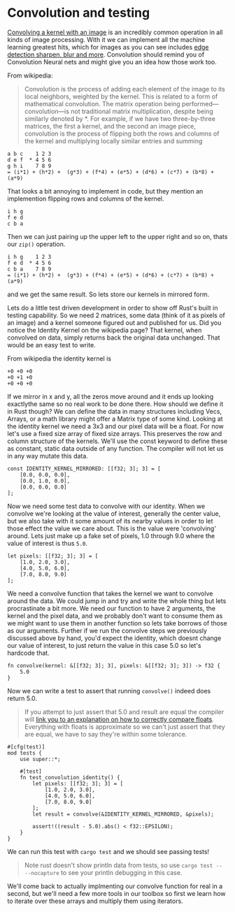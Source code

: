 # Convolution and testing

[Convolving a kernel with an image](https://en.wikipedia.org/wiki/Kernel_(image_processing)) is an incredibly common operation in all kinds of image processing. With it we can implement all the machine learning greatest hits, which for images as you can see includes [edge detection sharpen, blur and more](https://en.wikipedia.org/wiki/Kernel_(image_processing)#Details). Convolution should remind you of Convolution Neural nets and might give you an idea how those work too.

From wikipedia:
> Convolution is the process of adding each element of the image to its local neighbors, weighted by the kernel. This is related to a form of mathematical convolution. The matrix operation being performed—convolution—is not traditional matrix multiplication, despite being similarly denoted by *.
> For example, if we have two three-by-three matrices, the first a kernel, and the second an image piece, convolution is the process of flipping both the rows and columns of the kernel and multiplying locally similar entries and summing

```text
a b c    1 2 3
d e f  * 4 5 6
g h i    7 8 9
= (i*1) + (h*2) +  (g*3) + (f*4) + (e*5) + (d*6) + (c*7) + (b*8) + (a*9)
```

That looks a bit annoying to implement in code, but they mention an implemention flipping rows and columns of the kernel.

```text
i h g
f e d
c b a
```

Then we can just pairing up the upper left to the upper right and so on, thats our `zip()` operation.

```text
i h g    1 2 3
f e d  * 4 5 6
c b a    7 8 9
= (i*1) + (h*2) +  (g*3) + (f*4) + (e*5) + (d*6) + (c*7) + (b*8) + (a*9)
```

and we get the same result. So lets store our kernels in mirrored form.

Lets do a little test driven development in order to show off Rust's built in testing capability. So we need 2 matrices, some data (think of it as pixels of an image) and a kernel someone figured out and published for us. Did you notice the Identity Kernel on the wikipedia page? That kernel, when convolved on data, simply returns back the original data unchanged. That would be an easy test to write.

From wikipedia the identity kernel is

```text
+0 +0 +0
+0 +1 +0
+0 +0 +0
```

If we mirror in x and y, all the zeros move around and it ends up looking exactlythe same so no real work to be done there. How should we define it in Rust though? We can define the data in many structures including Vecs, Arrays, or a math library might offer a Matrix type of some kind. Looking at the identity kernel we need a 3x3 and our pixel data will be a float. For now let's use a fixed size array of fixed size arrays. This preserves the row and column structure of the kernels. We'll use the const keyword to define these as constant, static data outside of any function. The compiler will not let us in any way mutate this data.

```rust,ignore
const IDENTITY_KERNEL_MIRRORED: [[f32; 3]; 3] = [
    [0.0, 0.0, 0.0],
    [0.0, 1.0, 0.0],
    [0.0, 0.0, 0.0]
];
```

Now we need some test data to convolve with our identity. When we convolve we're looking at the value of interest, generally the center value, but we also take with it some amount of its nearby values in order to let those effect the value we care about. This is the value were 'convolving' around. Lets just make up a fake set of pixels, 1.0 through 9.0 where the value of interest is thus `5.0`.

```rust,ignore
let pixels: [[f32; 3]; 3] = [
    [1.0, 2.0, 3.0],
    [4.0, 5.0, 6.0],
    [7.0, 8.0, 9.0]
];
```

We need a convolve function that takes the kernel we want to convolve around the data. We could jump in and try and write the whole thing but lets procrastinate a bit more. We need our function to have 2 arguments, the kernel and the pixel data, and we probably don't want to consume them as we might want to use them in another function so lets take borrows of those as our arguments. Further if we run the convolve steps we previously discussed above by hand, you'd expect the identity, which doesnt change our value of interest, to just return the value in this case 5.0 so let's hardcode that.

```rust, ignore
fn convolve(kernel: &[[f32; 3]; 3], pixels: &[[f32; 3]; 3]) -> f32 {
    5.0
}
```

Now we can write a test to assert that running `convolve()` indeed does return 5.0.

> If you attempt to just assert that 5.0 and result are equal the compiler will [link you to an explanation on how to correctly compare floats](https://rust-lang.github.io/rust-clippy/master/index.html#float_cmp). Everything with floats is approximate so we can't just assert that they are equal, we have to say they're within some tolerance.

```rust,ignore
#[cfg(test)]
mod tests {
    use super::*;

    #[test]
    fn test_convolution_identity() {
        let pixels: [[f32; 3]; 3] = [
            [1.0, 2.0, 3.0],
            [4.0, 5.0, 6.0],
            [7.0, 8.0, 9.0]
        ];
        let result = convolve(&IDENTITY_KERNEL_MIRRORED, &pixels);

        assert!((result - 5.0).abs() < f32::EPSILON);
    }
}
```

We can run this test with `cargo test` and we should see passing tests!

> Note rust doesn't show println data from tests, so use `cargo test -- --nocapture` to see your println debugging in this case.

We'll come back to actually implmenting our convolve function for real in a second, but we'll need a few more tools in our toolbox so first we learn how to iterate over these arrays and multiply them using iterators.
